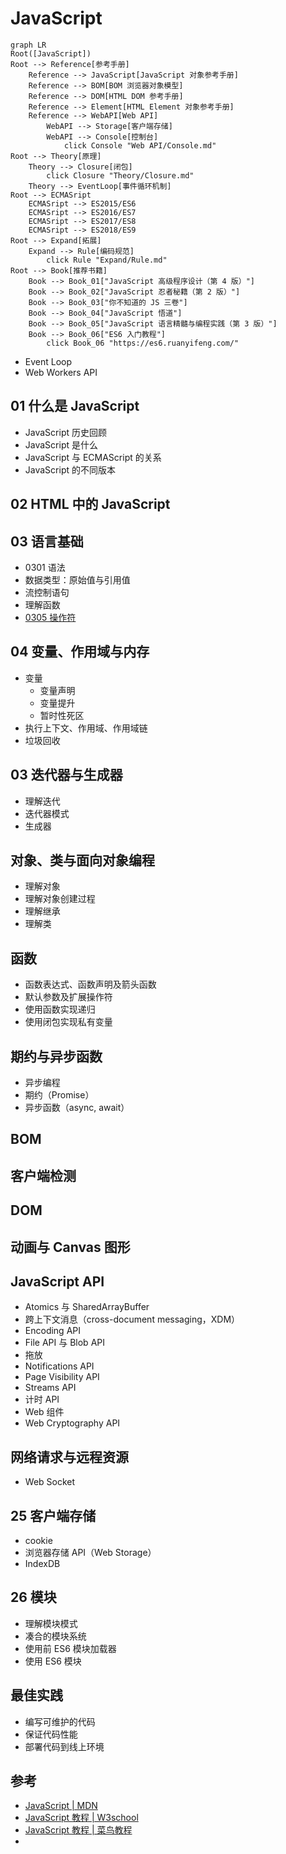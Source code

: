 

# JavaScript

```mermaid
graph LR
Root([JavaScript])
Root --> Reference[参考手册]
	Reference --> JavaScript[JavaScript 对象参考手册]
	Reference --> BOM[BOM 浏览器对象模型]
	Reference --> DOM[HTML DOM 参考手册]
	Reference --> Element[HTML Element 对象参考手册]
	Reference --> WebAPI[Web API]
		WebAPI --> Storage[客户端存储]
		WebAPI --> Console[控制台]
			click Console "Web API/Console.md"
Root --> Theory[原理] 
	Theory --> Closure[闭包]
		click Closure "Theory/Closure.md"
	Theory --> EventLoop[事件循环机制]
Root --> ECMASript
	ECMASript --> ES2015/ES6
	ECMASript --> ES2016/ES7
	ECMASript --> ES2017/ES8
	ECMASript --> ES2018/ES9
Root --> Expand[拓展]
	Expand --> Rule[编码规范]
		click Rule "Expand/Rule.md"
Root --> Book[推荐书籍] 
	Book --> Book_01["JavaScript 高级程序设计（第 4 版）"]
	Book --> Book_02["JavaScript 忍者秘籍（第 2 版）"]
	Book --> Book_03["你不知道的 JS 三卷"]
	Book --> Book_04["JavaScript 悟道"]
	Book --> Book_05["JavaScript 语言精髓与编程实践（第 3 版）"]
	Book --> Book_06["ES6 入门教程"]
		click Book_06 "https://es6.ruanyifeng.com/"

```





- Event Loop
- Web Workers API

<!-- - 继承
- 原型链
- this 指向
- 设计模式
- call, apply, bind
- new 实现
- 防抖节流
- let, var, const 区别
- 暂时性死区
- event loop
- promise 使用及实现
- promise 并行执行和顺序执行；
- async/await 的优缺点
- 闭包
- 垃圾回收和内存泄漏
- 数组方法
- 数组乱序
- 数组扁平化

- [作用域与作用域链]() -->

## 01 什么是 JavaScript

- JavaScript 历史回顾
- JavaScript 是什么
- JavaScript 与 ECMAScript 的关系
- JavaScript 的不同版本

## 02 HTML 中的 JavaScript

## 03 语言基础

- 0301 语法
- 数据类型：原始值与引用值
- 流控制语句
- 理解函数
- [0305 操作符](./03/05.md)

## 04 变量、作用域与内存

- 变量
  - 变量声明
  - 变量提升
  - 暂时性死区
- 执行上下文、作用域、作用域链
- 垃圾回收

## 03 迭代器与生成器

- 理解迭代
- 迭代器模式
- 生成器

## 对象、类与面向对象编程

- 理解对象
- 理解对象创建过程
- 理解继承
- 理解类

## 函数

- 函数表达式、函数声明及箭头函数
- 默认参数及扩展操作符
- 使用函数实现递归
- 使用闭包实现私有变量

## 期约与异步函数

- 异步编程
- 期约（Promise）
- 异步函数（async, await）

## BOM

## 客户端检测

## DOM

## 动画与 Canvas 图形

## JavaScript API

- Atomics 与 SharedArrayBuffer
- 跨上下文消息（cross-document messaging，XDM）
- Encoding API
- File API 与 Blob API
- 拖放
- Notifications API
- Page Visibility API
- Streams API
- 计时 API
- Web 组件
- Web Cryptography API

## 网络请求与远程资源

- Web Socket

## 25 客户端存储

- cookie
- 浏览器存储 API（Web Storage）
- IndexDB

## 26 模块

- 理解模块模式
- 凑合的模块系统
- 使用前 ES6 模块加载器
- 使用 ES6 模块

## 最佳实践

- 编写可维护的代码
- 保证代码性能
- 部署代码到线上环境

## 参考

- [JavaScript | MDN](https://developer.mozilla.org/zh-CN/docs/Web/JavaScript)
- [JavaScript 教程 | W3school](https://www.w3school.com.cn/js/index.asp)
- [JavaScript 教程 | 菜鸟教程](https://www.runoob.com/js/js-tutorial.html)
- 
